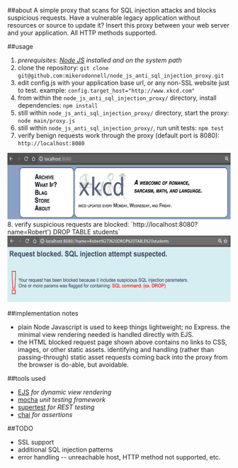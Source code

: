 ##about
A simple proxy that scans for SQL injection attacks and blocks suspicious requests. Have a vulnerable legacy application without resources or source to update it? Insert this proxy between your web server and your application. All HTTP methods supported.

##usage
1. _prerequisites: [Node JS](https://nodejs.org) installed and on the system path_
2. clone the repository: `git clone git@github.com:mikerodonnell/node_js_anti_sql_injection_proxy.git`
3. edit config.js with your application base url, or any non-SSL website just to test. example: `config.target_host="http://www.xkcd.com"`
4. from within the `node_js_anti_sql_injection_proxy/` directory, install dependencies: `npm install`
5. still within `node_js_anti_sql_injection_proxy/` directory, start the proxy: `node main/proxy.js`
6. still within `node_js_anti_sql_injection_proxy/`, run unit tests: `npm test`
7. verify benign requests work through the proxy (default port is 8080): `http://localhost:8080`
<img src="example/passthru.png" width="600" height="150" />
8. verify suspicious requests are blocked: `http://localhost:8080?name=Robert') DROP TABLE students`
<img src="example/blocked.png" width="600" height="150" />

##implementation notes
* plain Node Javascript is used to keep things lightweight; no Express. the minimal view rendering needed is handled directly with EJS.
* the HTML blocked request page shown above contains no links to CSS, images, or other static assets. identifying and handling (rather than passing-through) static asset requests coming back into the proxy from the browser is do-able, but avoidable.

##tools used
* [EJS](http://ejs.co/) _for dynamic view rendering_
* [mocha](https://mochajs.org/) _unit testing framework_
* [supertest](https://www.npmjs.com/package/supertest) _for REST testing_
* [chai](http://chaijs.com) _for assertions_

##TODO
* SSL support
* additional SQL injection patterns
* error handling -- unreachable host, HTTP method not supported, etc.
